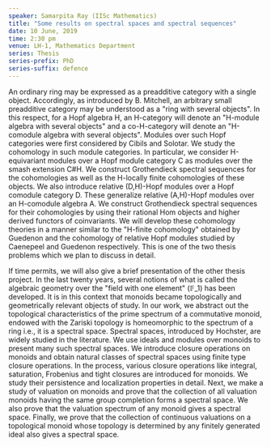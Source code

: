 ```yaml
---
speaker: Samarpita Ray (IISc Mathematics)
title: "Some results on spectral spaces and spectral sequences"
date: 10 June, 2019
time: 2:30 pm
venue: LH-1, Mathematics Department
series: Thesis
series-prefix: PhD
series-suffix: defence
---
```

An ordinary ring may be expressed as a preadditive category with a single object.
Accordingly, as introduced by B. Mitchell, an arbitrary small preadditive category
may be understood as a "ring with several objects".  In this respect, for a Hopf
algebra H, an H-category will denote an "H-module algebra with several objects"
and a co-H-category will denote an  "H-comodule algebra with several objects".
Modules over such Hopf categories were first considered by Cibils and Solotar.
We study the cohomology in such module categories. In particular, we consider
H-equivariant modules over a Hopf module category C as modules over the smash
extension C#H. We construct Grothendieck spectral sequences for the cohomologies
as well as the H-locally finite cohomologies of these objects.  We also introduce
relative (D,H)-Hopf modules over a Hopf comodule category D. These generalize
relative (A,H)-Hopf modules over an H-comodule algebra A. We construct Grothendieck
spectral sequences for their cohomologies by using their rational Hom objects and
higher derived functors of coinvariants. We will develop these cohomology theories
in a manner similar to the "H-finite cohomology" obtained by Guedenon and the
cohomology of relative Hopf modules studied by Caenepeel and Guedenon respectively.
This is one of the two thesis problems which we plan to discuss in detail.

If time permits, we will also give a brief presentation of the other thesis project. In the last twenty years, several notions of what is called the algebraic geometry over the "field with one element" ($\mathbb{F}\_1$) has been developed. It is in this context that monoids became topologically and geometrically relevant objects of study. In our work, we abstract out the topological characteristics of the prime spectrum of a commutative monoid, endowed with the Zariski topology is homeomorphic to the spectrum of a ring i.e., it is a spectral space. Spectral spaces, introduced by Hochster, are widely studied in the literature.  We use ideals and modules over monoids to present many such spectral spaces. We introduce closure operations on monoids and obtain natural classes of spectral spaces using finite type closure operations. In the process, various closure operations like integral, saturation, Frobenius and tight closures are introduced for monoids. We study their persistence and localization properties in detail. Next, we make a study of valuation on monoids and prove that the collection of all valuation monoids having the same group completion forms a spectral space. We also prove that the valuation spectrum of any monoid gives a spectral space. Finally, we prove that the collection of continuous valuations on a topological monoid whose topology is determined by any finitely generated ideal also gives a spectral space.
